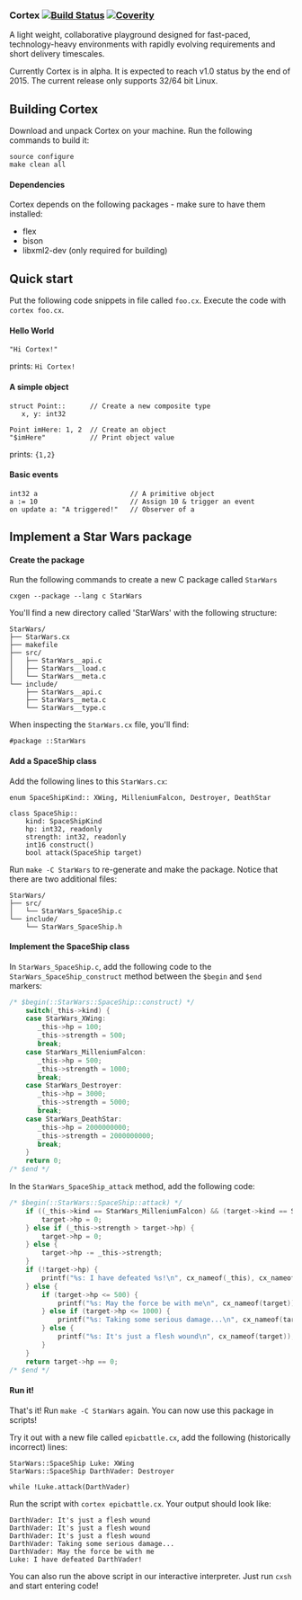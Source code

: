 ### Cortex [![Build Status](https://travis-ci.org/cortexlang/cortex.svg?branch=master)](https://travis-ci.org/Seldomberry/cortex) [![Coverity](https://scan.coverity.com/projects/3807/badge.svg)](https://scan.coverity.com/projects/3807)
A light weight, collaborative playground designed for fast-paced, technology-heavy environments with rapidly evolving requirements and short delivery timescales. 

Currently Cortex is in alpha. It is expected to reach v1.0 status by the end of 2015. The current release only supports 32/64 bit Linux.

## Building Cortex
Download and unpack Cortex on your machine. Run the following commands to build it:
```
source configure
make clean all
```
#### Dependencies
Cortex depends on the following packages - make sure to have them installed:
 * flex
 * bison
 * libxml2-dev (only required for building)
 
## Quick start
Put the following code snippets in file called `foo.cx`. Execute the code with `cortex foo.cx`.
#### Hello World
```
"Hi Cortex!"
```
prints: `Hi Cortex!`
#### A simple object
```
struct Point::      // Create a new composite type
   x, y: int32

Point imHere: 1, 2  // Create an object
"$imHere"           // Print object value
```
prints: `{1,2}`
#### Basic events
```
int32 a                       // A primitive object
a := 10                       // Assign 10 & trigger an event
on update a: "A triggered!"   // Observer of a
```
## Implement a Star Wars package
#### Create the package
Run the following commands to create a new C package called `StarWars`
```
cxgen --package --lang c StarWars
```
You'll find a new directory called 'StarWars' with the following structure:
```
StarWars/
├── StarWars.cx
├── makefile
├── src/
│   ├── StarWars__api.c
│   ├── StarWars__load.c
│   └── StarWars__meta.c
└── include/
    ├── StarWars__api.c
    ├── StarWars__meta.c
    └── StarWars__type.c
```
When inspecting the `StarWars.cx` file, you'll find:
```
#package ::StarWars
```
#### Add a SpaceShip class
Add the following lines to this `StarWars.cx`:
```
enum SpaceShipKind:: XWing, MilleniumFalcon, Destroyer, DeathStar 

class SpaceShip::
    kind: SpaceShipKind
    hp: int32, readonly
    strength: int32, readonly
    int16 construct()
    bool attack(SpaceShip target)
```
Run `make -C StarWars` to re-generate and make the package. Notice that there are two additional files:
```
StarWars/
├── src/
│   └── StarWars_SpaceShip.c
└── include/
    └── StarWars_SpaceShip.h
```
#### Implement the SpaceShip class
In `StarWars_SpaceShip.c`, add the following code to the `StarWars_SpaceShip_construct` method between the `$begin` and `$end` markers:
```c
/* $begin(::StarWars::SpaceShip::construct) */
    switch(_this->kind) {
    case StarWars_XWing:
       _this->hp = 100;
       _this->strength = 500;
       break;
    case StarWars_MilleniumFalcon:
       _this->hp = 500;
       _this->strength = 1000;
       break;
    case StarWars_Destroyer:
       _this->hp = 3000;
       _this->strength = 5000;
       break;
    case StarWars_DeathStar:
       _this->hp = 2000000000;
       _this->strength = 2000000000;
       break;
    }
    return 0;
/* $end */
```

In the `StarWars_SpaceShip_attack` method, add the following code:
```c
/* $begin(::StarWars::SpaceShip::attack) */
    if ((_this->kind == StarWars_MilleniumFalcon) && (target->kind == StarWars_DeathStar)) {
        target->hp = 0;
    } else if (_this->strength > target->hp) {
        target->hp = 0;
    } else {
        target->hp -= _this->strength;
    }
    if (!target->hp) {
        printf("%s: I have defeated %s!\n", cx_nameof(_this), cx_nameof(target));
    } else {
        if (target->hp <= 500) {
            printf("%s: May the force be with me\n", cx_nameof(target));
        } else if (target->hp <= 1000) {
            printf("%s: Taking some serious damage...\n", cx_nameof(target));
        } else {
            printf("%s: It's just a flesh wound\n", cx_nameof(target));
        }
    }
    return target->hp == 0;
/* $end */
```
#### Run it!
That's it! Run `make -C StarWars` again. You can now use this package in scripts!

Try it out with a new file called `epicbattle.cx`, add the following (historically incorrect) lines:
```
StarWars::SpaceShip Luke: XWing
StarWars::SpaceShip DarthVader: Destroyer

while !Luke.attack(DarthVader)
```
Run the script with `cortex epicbattle.cx`. Your output should look like:
```
DarthVader: It's just a flesh wound
DarthVader: It's just a flesh wound
DarthVader: It's just a flesh wound
DarthVader: Taking some serious damage...
DarthVader: May the force be with me
Luke: I have defeated DarthVader!
```
You can also run the above script in our interactive interpreter. Just run `cxsh` and start entering code!




